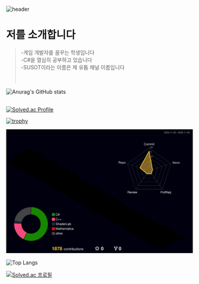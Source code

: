 ![header](https://capsule-render.vercel.app/api?type=waving&color=timeGradient&height=400&section=header&text=안녕하세요%20이찬민입니다&desc=만나서%20반갑습니다&fontSize=60&descSize=30&fontColor=FFFFFF&fontAlighY=50&)

# 저를 소개합니다<br>
> -게임 개발자를 꿈꾸는 학생입니다<br>
-C#을 열심히 공부하고 있습니다<br>
-SUSOT이라는 이름은 제 유튭 채널 이름입니다<br><br><br>

<div>
  
![Anurag's GitHub stats](https://github-readme-stats.vercel.app/api?username=SUSOT&show_icons=true&theme=radical&bg_color=gradiant)<br><br>

[![Solved.ac Profile](http://mazassumnida.wtf/api/generate_badge?boj=SUSOT)](https://solved.ac/SUSOT)<br>
</div>


[![trophy](https://github-profile-trophy.vercel.app/?username=SUSOT&theme=flat&column=7)](https://github.com/SUSOT/)<br>

![](./profile-3d-contrib/profile-night-rainbow.svg)<br>

![Top Langs](https://github-readme-stats.vercel.app/api/top-langs/?username=SUSOT&layout=compact)

[![Solved.ac
프로필](http://mazassumnida.wtf/api/v2/generate_badge?boj=ichanmin)](https://solved.ac/ichanmin)
